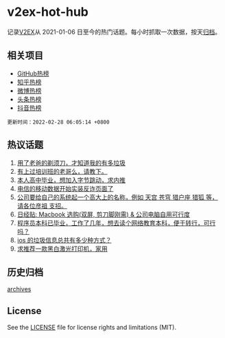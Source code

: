 # v2ex-hot-hub

 记录[V2EX](https://www.v2ex.com/)从 2021-01-06 日至今的热门话题。每小时抓取一次数据，按天[归档](archives)。
 
 ## 相关项目

- [GitHub热榜](https://github.com/snaildev/github-hot-hub)
- [知乎热榜](https://github.com/snaildev/zhihu-hot-hub)
- [微博热榜](https://github.com/snaildev/weibo-hot-hub)
- [头条热榜](https://github.com/snaildev/toutiao-hot-hub)
- [抖音热榜](https://github.com/snaildev/douyin-hot-hub)


 `更新时间：2022-02-28 06:05:14 +0800`

## 热议话题

1. [用了老爸的剃须刀，才知道我的有多垃圾](https://www.v2ex.com/t/836684)
1. [有上过培训班的老哥么，请教下。](https://www.v2ex.com/t/836719)
1. [本人高中毕业，想加入字节跳动，求内推](https://www.v2ex.com/t/836720)
1. [电信的移动数据开始实装反诈页面了](https://www.v2ex.com/t/836707)
1. [公司要给自己的系统起一个高大上的名称，例如 天宫 苍穹 猎户座 猎狐 等，请各位彦祖 支招。](https://www.v2ex.com/t/836767)
1. [日经贴: Macbook 选购(双屏, 剪刀脚刚需) & 公司电脑自用可行度](https://www.v2ex.com/t/836663)
1. [程序员本科已毕业，工作了几年，想去读个网络教育本科，便于转行，可行吗？](https://www.v2ex.com/t/836683)
1. [ios 的垃圾信息总共有多少种方式？](https://www.v2ex.com/t/836718)
1. [求推荐一款黑白激光打印机，家用](https://www.v2ex.com/t/836745)

## 历史归档

[archives](archives)

## License

See the [LICENSE](LICENSE) file for license rights and limitations (MIT).
